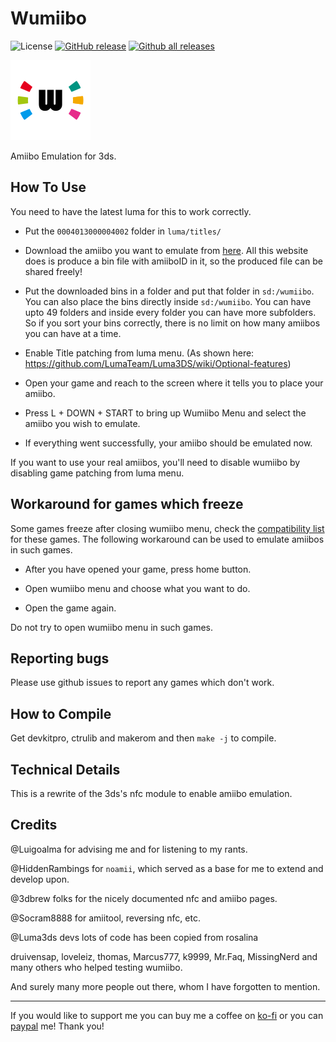 # Wumiibo 

![License](https://img.shields.io/badge/License-GPLv3-blue.svg)
[![GitHub release](https://img.shields.io/github/release/hax0kartik/wumiibo.svg)](https://github.com/hax0kartik/wumiibo/releases/latest/)
[![Github all releases](https://img.shields.io/github/downloads/hax0kartik/wumiibo/total.svg)](https://GitHub.com/hax0kartik/wumiibo/releases/latest/)

<img src="wumiibohelper/gfx/icon.png"/>

Amiibo Emulation for 3ds.

## How To Use
You need to have the latest luma for this to work correctly.

 * Put the `0004013000004002` folder in `luma/titles/`
 
 * Download the amiibo you want to emulate from [here](https://hax0kartik.github.io/amiibo-generator). All this website does is produce a bin file with amiiboID in it, so the produced file can be shared freely!

 * Put the downloaded bins in a folder and put that folder in `sd:/wumiibo`. You can also place the bins directly inside `sd:/wumiibo`. You can have upto 49 folders and inside every folder you can have more subfolders. So if you sort your bins correctly, there is no limit on how many amiibos you can have at a time.

 * Enable Title patching from luma menu. (As shown here: https://github.com/LumaTeam/Luma3DS/wiki/Optional-features)
 
 * Open your game and reach to the screen where it tells you to place your amiibo.
 
 * Press L + DOWN + START to bring up Wumiibo Menu and select the amiibo you wish to emulate.
 
 * If everything went successfully, your amiibo should be emulated now.

If you want to use your real amiibos, you'll need to disable wumiibo by disabling game patching from luma menu.

## Workaround for games which freeze

Some games freeze after closing wumiibo menu, check the [compatibility list](https://github.com/hax0kartik/wumiibo/wiki/Compatibility-List) for these games. The following workaround can be used to emulate amiibos in such games.

 * After you have opened your game, press home button. 

 * Open wumiibo menu and choose what you want to do.

 * Open the game again.

Do not try to open wumiibo menu in such games.

## Reporting bugs

Please use github issues to report any games which don't work.

## How to Compile
Get devkitpro, ctrulib and makerom and then `make -j` to compile.

## Technical Details
This is a rewrite of the 3ds's nfc module to enable amiibo emulation.

## Credits
@Luigoalma for advising me and for listening to my rants.

@HiddenRambings for `noamii`, which served as a base for me to extend and develop upon.

@3dbrew folks for the nicely documented nfc and amiibo pages.

@Socram8888 for amiitool, reversing nfc, etc.

@Luma3ds devs lots of code has been copied from rosalina

druivensap, loveleiz, thomas, Marcus777, k9999, Mr.Faq, MissingNerd and many others who helped testing wumiibo.

And surely many more people out there, whom I have forgotten to mention.

----

If you would like to support me you can buy me a coffee on [ko-fi](https://ko-fi.com/hax0kartik) or you can [paypal](https://www.paypal.com/paypalme/preetiagarwala?locale.x=en_GB) me! Thank you!